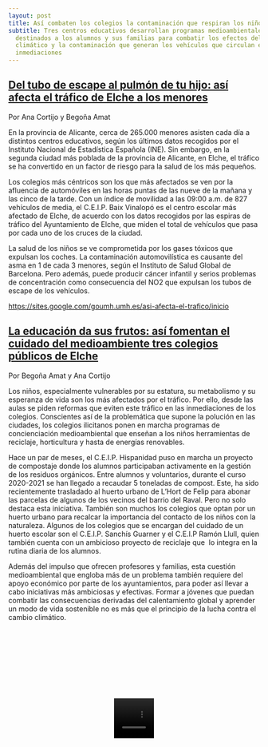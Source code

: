 ```yaml
---
layout: post
title: Así combaten los colegios la contaminación que respiran los niños ilicitanos
subtitle: Tres centros educativos desarrollan programas medioambientales
  destinados a los alumnos y sus familias para combatir los efectos del cambio
  climático y la contaminación que generan los vehículos que circulan en sus
  inmediaciones
---
```

## [Del tubo de escape al pulmón de tu hijo: así afecta el tráfico de Elche a los menores](https://anacor-99.medium.com/del-tubo-de-escape-al-pulm%C3%B3n-de-tu-hijo-as%C3%AD-afecta-el-tr%C3%A1fico-de-elche-a-los-menores-b744df2ff2f) 

Por Ana Cortijo y Begoña Amat

En la provincia de Alicante, cerca de 265.000 menores asisten cada día a distintos centros educativos, según los últimos datos recogidos por el Instituto Nacional de Estadística Española (INE). Sin embargo, en la segunda ciudad más poblada de la provincia de Alicante, en Elche, el tráfico se ha convertido en un factor de riesgo para la salud de los más pequeños. 

Los colegios más céntricos son los que más afectados se ven por la afluencia de automóviles en las horas puntas de las nueve de la mañana y las cinco de la tarde. Con un índice de movilidad a las 09:00 a.m. de 827 vehículos de media, el C.E.I.P. Baix Vinalopó es el centro escolar más afectado de Elche, de acuerdo con los datos recogidos por las espiras de tráfico del Ayuntamiento de Elche, que miden el total de vehículos que pasa por cada uno de los cruces de la ciudad. 

La salud de los niños se ve comprometida por los gases tóxicos que expulsan los coches. La contaminación automovilística es causante del asma en 1 de cada 3 menores, según el Instituto de Salud Global de Barcelona. Pero además, puede producir cáncer infantil y serios problemas de concentración como consecuencia del NO2 que expulsan los tubos de escape de los vehículos. 

https://sites.google.com/goumh.umh.es/asi-afecta-el-trafico/inicio

## [La educación da sus frutos: así fomentan el cuidado del medioambiente tres colegios públicos de Elche](https://begooo800.medium.com/la-educaci%C3%B3n-da-sus-frutos-as%C3%AD-fomentan-el-cuidado-del-medioambiente-tres-colegios-p%C3%BAblicos-de-46c348d28312)

Por Begoña Amat y Ana Cortijo

Los niños, especialmente vulnerables por su estatura, su metabolismo y su esperanza de vida son los más afectados por el tráfico. Por ello, desde las aulas se piden reformas que eviten este tráfico en las inmediaciones de los colegios. Conscientes así de la problemática que supone la polución en las ciudades, los colegios ilicitanos ponen en marcha programas de concienciación medioambiental que enseñan a los niños herramientas de reciclaje, horticultura y hasta de energías renovables. 

Hace un par de meses, el C.E.I.P. Hispanidad puso en marcha un proyecto de compostaje donde los alumnos participaban activamente en la gestión de los residuos orgánicos. Entre alumnos y voluntarios, durante el curso 2020-2021 se han llegado a recaudar 5 toneladas de compost. Este, ha sido recientemente trasladado al huerto urbano de L’Hort de Felip para abonar las parcelas de algunos de los vecinos del barrio del Raval. Pero no solo destaca esta iniciativa. También son muchos los colegios que optan por un huerto urbano para recalcar la importancia del contacto de los niños con la naturaleza. Algunos de los colegios que se encargan del cuidado de un huerto escolar son el C.E.I.P. Sanchís Guarner y el C.E.I.P Ramón Llull, quien también cuenta con un ambicioso proyecto de reciclaje que  lo integra en la rutina diaria de los alumnos. 

Además del impulso que ofrecen profesores y familias, esta cuestión medioambiental que engloba más de un problema también requiere del apoyo económico por parte de los ayuntamientos, para poder así llevar a cabo iniciativas más ambiciosas y efectivas. Formar a jóvenes que puedan combatir las consecuencias derivadas del calentamiento global y aprender un modo de vida sostenible no es más que el principio de la lucha contra el cambio climático.

<div class="container-wrapper-genially" style="position: relative; min-height: 400px; max-width: 100%;"><video class="loader-genially" autoplay="autoplay" loop="loop" playsinline="playsInline" muted="muted" style="position: absolute;top: 45%;left: 50%;transform: translate(-50%, -50%);width: 80px;height: 80px;margin-bottom: 10%"><source src="https://static.genial.ly/resources/panel-loader-low.mp4" type="video/mp4" />Your browser does not support the video tag.</video><div id="6096aa15e950410d98f47b20" class="genially-embed" style="margin: 0px auto; position: relative; height: auto; width: 100%;"></div></div><script>(function (d) { var js, id = "genially-embed-js", ref = d.getElementsByTagName("script")0; if (d.getElementById(id)) { return; } js = d.createElement("script"); js.id = id; js.async = true; js.src = "https://view.genial.ly/static/embed/embed.js"; ref.parentNode.insertBefore(js, ref); }(document));</script>